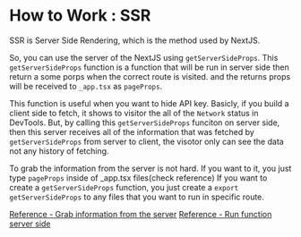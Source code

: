 # How to Work : SSR

SSR is Server Side Rendering, which is the method used by NextJS.

So, you can use the server of the NextJS using `getServerSideProps`.
This `getServerSideProps` function is a function that will be run in server side then return a some porps when the correct route is visited.
and the returns props will be received to `_app.tsx` as `pageProps`.

This function is useful when you want to hide API key.
Basicly, if you build a client side to fetch, it shows to visitor the all of the `Network` status in DevTools.
But, by calling this `getServerSideProps` funciton on server side, then this server receives all of the information that was fetched by `getServerSideProps` from server to client, the visotor only can see the data not any history of fetching.

To grab the information from the server is not hard.
If you want to it, you just type `pageProps` inside of _app.tsx files(check reference)
If you want to create a `getServerSideProps` function, you just create a `export getServerSideProps` to any files that you want to run in specific route. 

[Reference - Grab information from the server](../../pages/_app.tsx)
[Reference - Run function server side](../../pages/index.tsx)
